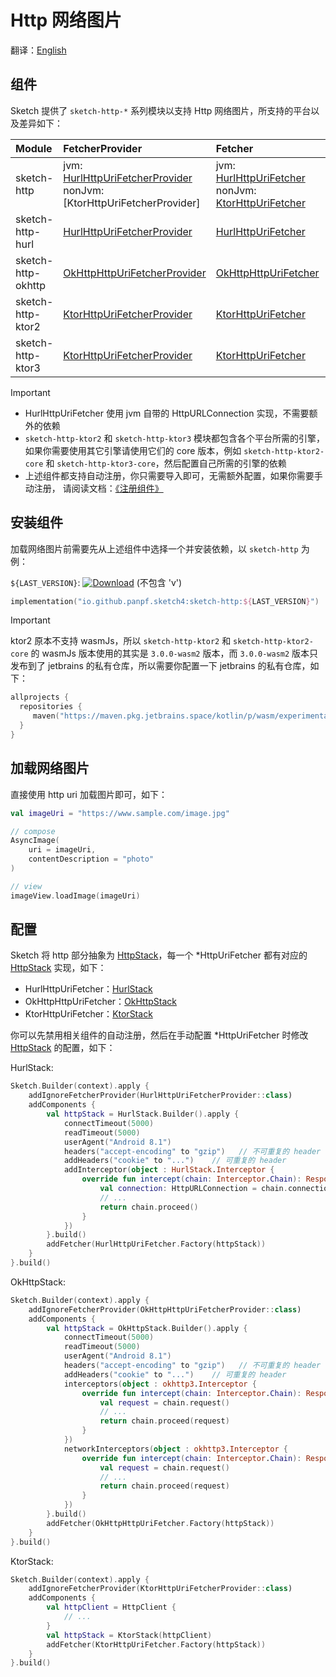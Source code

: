 # Http 网络图片

翻译：[English](http.md)

## 组件

Sketch 提供了 `sketch-http-*` 系列模块以支持 Http 网络图片，所支持的平台以及差异如下：

| Module             | FetcherProvider                                                            | Fetcher                                                                         | Android | iOS | Desktop | Web |
|:-------------------|:---------------------------------------------------------------------------|:--------------------------------------------------------------------------------|:--------|:----|:--------|:----|
| sketch-http        | jvm: [HurlHttpUriFetcherProvider]<br/>nonJvm: [KtorHttpUriFetcherProvider] | jvm: [HurlHttpUriFetcher]<br/>nonJvm: [KtorHttpUriFetcher][Ktor3HttpUriFetcher] | ✅       | ✅   | ✅       | ✅   |
| sketch-http-hurl   | [HurlHttpUriFetcherProvider]                                               | [HurlHttpUriFetcher]                                                            | ✅       | ❌   | ✅       | ❌   |
| sketch-http-okhttp | [OkHttpHttpUriFetcherProvider]                                             | [OkHttpHttpUriFetcher]                                                          | ✅       | ❌   | ✅       | ❌   |
| sketch-http-ktor2  | [KtorHttpUriFetcherProvider][Ktor2HttpUriFetcherProvider]                  | [KtorHttpUriFetcher][Ktor2HttpUriFetcher]                                       | ✅       | ✅   | ✅       | ✅   |
| sketch-http-ktor3  | [KtorHttpUriFetcherProvider][Ktor3HttpUriFetcherProvider]                  | [KtorHttpUriFetcher][Ktor3HttpUriFetcher]                                       | ✅       | ✅   | ✅       | ✅   |

> [!IMPORTANT]
> * HurlHttpUriFetcher 使用 jvm 自带的 HttpURLConnection 实现，不需要额外的依赖
> * `sketch-http-ktor2` 和 `sketch-http-ktor3` 模块都包含各个平台所需的引擎，如果你需要使用其它引擎请使用它们的
    core 版本，例如 `sketch-http-ktor2-core` 和 `sketch-http-ktor3-core`，然后配置自己所需的引擎的依赖
> * 上述组件都支持自动注册，你只需要导入即可，无需额外配置，如果你需要手动注册，
    请阅读文档：[《注册组件》](register_component_zh.md)

## 安装组件

加载网络图片前需要先从上述组件中选择一个并安装依赖，以 `sketch-http` 为例：

`${LAST_VERSION}`: [![Download][version_icon]][version_link] (不包含 'v')

```kotlin
implementation("io.github.panpf.sketch4:sketch-http:${LAST_VERSION}")
```

> [!IMPORTANT]
> ktor2 原本不支持 wasmJs，所以 `sketch-http-ktor2` 和 `sketch-http-ktor2-core` 的 wasmJs 版本使用的其实是
`3.0.0-wasm2` 版本，而 `3.0.0-wasm2` 版本只发布到了 jetbrains 的私有仓库，所以需要你配置一下 jetbrains
> 的私有仓库，如下：
>   ```kotlin
>   allprojects {
>     repositories {
>        maven("https://maven.pkg.jetbrains.space/kotlin/p/wasm/experimental")   // ktor 3.0.0-wasm2
>     }
>   }
>   ```

## 加载网络图片

直接使用 http uri 加载图片即可，如下：

```kotlin
val imageUri = "https://www.sample.com/image.jpg"

// compose
AsyncImage(
    uri = imageUri,
    contentDescription = "photo"
)

// view
imageView.loadImage(imageUri)
```

## 配置

Sketch 将 http 部分抽象为 [HttpStack]，每一个 \*HttpUriFetcher 都有对应的 [HttpStack] 实现，如下：

* HurlHttpUriFetcher：[HurlStack]
* OkHttpHttpUriFetcher：[OkHttpStack]
* KtorHttpUriFetcher：[KtorStack]

你可以先禁用相关组件的自动注册，然后在手动配置 \*HttpUriFetcher 时修改 [HttpStack] 的配置，如下：

HurlStack:

```kotlin
Sketch.Builder(context).apply {
    addIgnoreFetcherProvider(HurlHttpUriFetcherProvider::class)
    addComponents {
        val httpStack = HurlStack.Builder().apply {
            connectTimeout(5000)
            readTimeout(5000)
            userAgent("Android 8.1")
            headers("accept-encoding" to "gzip")   // 不可重复的 header
            addHeaders("cookie" to "...")    // 可重复的 header
            addInterceptor(object : HurlStack.Interceptor {
                override fun intercept(chain: Interceptor.Chain): Response {
                    val connection: HttpURLConnection = chain.connection
                    // ...
                    return chain.proceed()
                }
            })
        }.build()
        addFetcher(HurlHttpUriFetcher.Factory(httpStack))
    }
}.build()
```

OkHttpStack:

```kotlin
Sketch.Builder(context).apply {
    addIgnoreFetcherProvider(OkHttpHttpUriFetcherProvider::class)
    addComponents {
        val httpStack = OkHttpStack.Builder().apply {
            connectTimeout(5000)
            readTimeout(5000)
            userAgent("Android 8.1")
            headers("accept-encoding" to "gzip")   // 不可重复的 header
            addHeaders("cookie" to "...")    // 可重复的 header
            interceptors(object : okhttp3.Interceptor {
                override fun intercept(chain: Interceptor.Chain): Response {
                    val request = chain.request()
                    // ...
                    return chain.proceed(request)
                }
            })
            networkInterceptors(object : okhttp3.Interceptor {
                override fun intercept(chain: Interceptor.Chain): Response {
                    val request = chain.request()
                    // ...
                    return chain.proceed(request)
                }
            })
        }.build()
        addFetcher(OkHttpHttpUriFetcher.Factory(httpStack))
    }
}.build()
```

KtorStack:

```kotlin
Sketch.Builder(context).apply {
    addIgnoreFetcherProvider(KtorHttpUriFetcherProvider::class)
    addComponents {
        val httpClient = HttpClient {
            // ...
        }
        val httpStack = KtorStack(httpClient)
        addFetcher(KtorHttpUriFetcher.Factory(httpStack))
    }
}.build()
```

[comment]: <> (classs)

[version_icon]: https://img.shields.io/maven-central/v/io.github.panpf.sketch4/sketch-singleton

[version_link]: https://repo1.maven.org/maven2/io/github/panpf/sketch4/

[HttpStack]: ../../sketch-http-core/src/commonMain/kotlin/com/github/panpf/sketch/http/HttpStack.kt

[HurlStack]: ../../sketch-http-hurl/src/commonMain/kotlin/com/github/panpf/sketch/http/HurlStack.kt

[OkHttpStack]: ../../sketch-http-okhttp/src/commonMain/kotlin/com/github/panpf/sketch/http/OkHttpStack.kt

[KtorStack]: ../../sketch-http-ktor3-core/src/commonMain/kotlin/com/github/panpf/sketch/http/KtorStack.kt

[HttpUriFetcher]: ../../sketch-http-core/src/commonMain/kotlin/com/github/panpf/sketch/fetch/HttpUriFetcher.kt

[HurlHttpUriFetcher]: ../../sketch-http-hurl/src/commonMain/kotlin/com/github/panpf/sketch/fetch/HurlHttpUriFetcher.kt

[OkHttpHttpUriFetcher]: ../../sketch-http-okhttp/src/commonMain/kotlin/com/github/panpf/sketch/fetch/OkHttpHttpUriFetcher.kt

[Ktor2HttpUriFetcher]: ../../sketch-http-ktor2-core/src/commonMain/kotlin/com/github/panpf/sketch/fetch/KtorHttpUriFetcher.kt

[Ktor3HttpUriFetcher]: ../../sketch-http-ktor3-core/src/commonMain/kotlin/com/github/panpf/sketch/fetch/KtorHttpUriFetcher.kt

[HurlHttpUriFetcherProvider]: ../../sketch-http-hurl/src/commonMain/kotlin/com/github/panpf/sketch/fetch/internal/HurlHttpUriFetcherProvider.kt

[OkHttpHttpUriFetcherProvider]: ../../sketch-http-okhttp/src/commonMain/kotlin/com/github/panpf/sketch/fetch/internal/OkHttpHttpUriFetcherProvider.kt

[Ktor2HttpUriFetcherProvider]: ../../sketch-http-ktor2-core/src/commonMain/kotlin/com/github/panpf/sketch/fetch/internal/KtorHttpUriFetcherProvider.common.kt

[Ktor3HttpUriFetcherProvider]: ../../sketch-http-ktor3-core/src/commonMain/kotlin/com/github/panpf/sketch/fetch/internal/KtorHttpUriFetcherProvider.common.kt